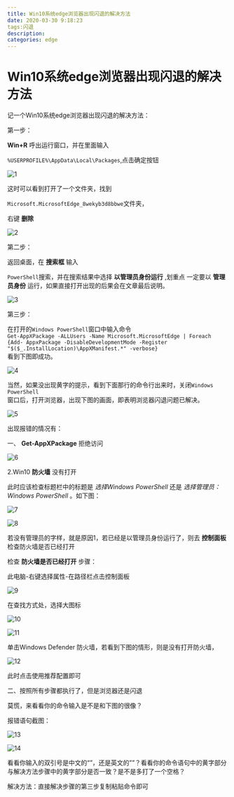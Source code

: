 ```yaml
---
title: Win10系统edge浏览器出现闪退的解决方法
date: 2020-03-30 9:18:23
tags:闪退
description:
categories: edge
---
```


#  Win10系统edge浏览器出现闪退的解决方法

记一个Win10系统edge浏览器出现闪退的解决方法：

第一步：

**Win+R** 呼出运行窗口，并在里面输入

`%USERPROFILE%\AppData\Local\Packages`,点击确定按钮

![1](1.png)

这时可以看到打开了一个文件夹，找到

`Microsoft.MicrosoftEdge_8wekyb3d8bbwe`文件夹，

右键 **删除**

![2](2.png)

第二步：

返回桌面，在 **搜索框** 输入

`PowerShell`搜索，并在搜索结果中选择 **以管理员身份运行** ,划重点 一定要以 **管理员身份**
运行，如果直接打开出现的后果会在文章最后说明。

![3](3.png)

第三步：

在打开的`Windows PowerShell`窗口中输入命令  
`Get-AppXPackage -ALLUsers -Name Microsoft.MicrosoftEdge | Foreach {Add-
AppxPackage -DisableDevelopmentMode -Register
"$($_.InstallLocation)\AppXManifest.*" -verbose}`  
看到下图即成功。

![4](4.png)

当然，如果没出现黄字的提示，看到下面那行的命令行出来时，关闭`Windows PowerShell`  
窗口后，打开浏览器，出现下图的画面，即表明浏览器闪退问题已解决。

![5](5.png)

出现报错的情况有：

一、 **Get-AppXPackage** 拒绝访问

![6](6.png)

 2.Win10 **防火墙** 没有打开

此时应该检查标题栏中的标题是 _选择Windows PowerShell_ 还是 _选择管理员：Windows PowerShell_ 。如下图：

![7](7.png)

![8](8-1.png)

若没有管理员的字样，就是原因1，若已经是以管理员身份运行了，则去 **控制面板** 检查防火墙是否已经打开

检查 **防火墙是否已经打开** 步骤：

此电脑-右键选择属性-在路径栏点击控制面板

![9](8.png)

在查找方式处，选择大图标

![10](9.png)

![11](10.png)

单击Windows Defender 防火墙，若看到下图的情形，则是没有打开防火墙，

![12](11.png)

此时点击使用推荐配置即可

二、按照所有步骤都执行了，但是浏览器还是闪退

莫慌，来看看你的命令输入是不是和下图的很像？

报错语句截图：

![13](12.png)

![14](13.png)

看看你输入的双引号是中文的“”，还是英文的””？看看你的命令语句中的黄字部分与解决方法步骤中的黄字部分是否一致？是不是多打了一个空格？

解决方法：直接解决步骤的第三步复制粘贴命令即可

